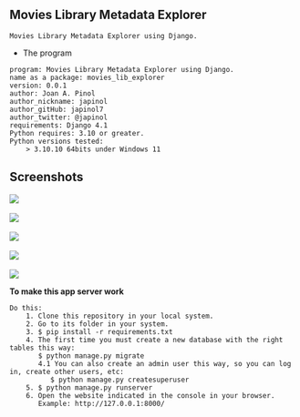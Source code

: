 ## Movies Library Metadata Explorer

    Movies Library Metadata Explorer using Django.


   * The program 

	program: Movies Library Metadata Explorer using Django.
    name as a package: movies_lib_explorer 
	version: 0.0.1
	author: Joan A. Pinol
	author_nickname: japinol
	author_gitHub: japinol7
	author_twitter: @japinol
	requirements: Django 4.1
	Python requires: 3.10 or greater.
	Python versions tested: 
        > 3.10.10 64bits under Windows 11


## Screenshots

<img src="screenshots/screenshot1.png"> <br/> <br/>
<img src="screenshots/screenshot2.png"> <br/> <br/>
<img src="screenshots/screenshot3.png"> <br/> <br/>
<img src="screenshots/screenshot4.png"> <br/> <br/>
<img src="screenshots/screenshot5.png"> <br/>


**To make this app server work**

	Do this:
	    1. Clone this repository in your local system.
	    2. Go to its folder in your system.
	    3. $ pip install -r requirements.txt
	    4. The first time you must create a new database with the right tables this way:
	       $ python manage.py migrate
	       4.1 You can also create an admin user this way, so you can log in, create other users, etc:
	          $ python manage.py createsuperuser
	    5. $ python manage.py runserver
	    6. Open the website indicated in the console in your browser.
	       Example: http://127.0.0.1:8000/
